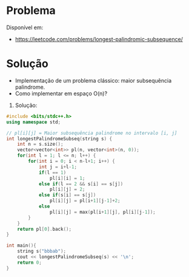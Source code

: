 # Problema

Disponível em:
*   https://leetcode.com/problems/longest-palindromic-subsequence/

# Solução

*   Implementação de um problema clássico: maior subsequência palindrome.
*   Como implementar em espaço O(n)?

1. Solução:

```cpp
#include <bits/stdc++.h>
using namespace std;

// pl[i][j] = Maior subsequência palindrome no intervalo [i, j]
int longestPalindromeSubseq(string s) {
    int n = s.size();
    vector<vector<int>> pl(n, vector<int>(n, 0));
    for(int l = 1; l <= n; l++) {
        for(int i = 0; i < n-l+1; i++) {
            int j = i+l-1;
            if(l == 1)
                pl[i][i] = 1;
            else if(l == 2 && s[i] == s[j])
                pl[i][j] = 2;
            else if(s[i] == s[j])
                pl[i][j] = pl[i+1][j-1]+2;
            else
                pl[i][j] = max(pl[i+1][j], pl[i][j-1]);
        }
    }
    return pl[0].back();
}

int main(){
    string s("bbbab");
    cout << longestPalindromeSubseq(s) << '\n';
    return 0;
}
```